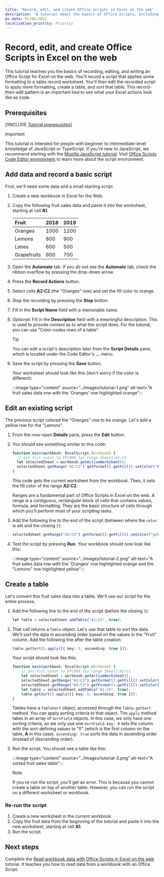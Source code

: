 ```yaml
---
title: 'Record, edit, and create Office Scripts in Excel on the web'
description: 'A tutorial about the basics of Office Scripts, including recording scripts with the Action Recorder and writing data to a workbook.'
ms.date: 01/06/2021
localization_priority: Priority
---
```


# Record, edit, and create Office Scripts in Excel on the web

This tutorial teaches you the basics of recording, editing, and writing an Office Script for Excel on the web. You'll record a script that applies some formatting to a sales record worksheet. You'll then edit the recorded script to apply more formatting, create a table, and sort that table. This record-then-edit pattern is an important tool to see what your Excel actions look like as code.

## Prerequisites

[!INCLUDE [Tutorial prerequisites](../includes/tutorial-prerequisites.md)]

> [!IMPORTANT]
> This tutorial is intended for people with beginner to intermediate-level knowledge of JavaScript or TypeScript. If you're new to JavaScript, we recommend starting with the [Mozilla JavaScript tutorial](https://developer.mozilla.org/docs/Web/JavaScript/Guide/Introduction). Visit [Office Scripts Code Editor environment](../overview/code-editor-environment.md) to learn more about the script environment.

## Add data and record a basic script

First, we'll need some data and a small starting script.

1. Create a new workbook in Excel for the Web.
2. Copy the following fruit sales data and paste it into the worksheet, starting at cell **A1**.

    |Fruit |2018 |2019 |
    |:---|:---|:---|
    |Oranges |1000 |1200 |
    |Lemons |800 |900 |
    |Limes |600 |500 |
    |Grapefruits |900 |700 |

3. Open the **Automate** tab. If you do not see the **Automate** tab, check the ribbon overflow by pressing the drop-down arrow.
4. Press the **Record Actions** button.
5. Select cells **A2:C2** (the "Oranges" row) and set the fill color to orange.
6. Stop the recording by pressing the **Stop** button.
7. Fill in the **Script Name** field with a memorable name.
8. *Optional:* Fill in the **Description** field with a meaningful description. This is used to provide context as to what the script does. For the tutorial, you can use "Color-codes rows of a table".

   > [!TIP]
   > You can edit a script's description later from the **Script Details** pane, which is located under the Code Editor's **...** menu.

9. Save the script by pressing the **Save** button.

    Your worksheet should look like this (don't worry if the color is different):

    :::image type="content" source="../images/tutorial-1.png" alt-text="A fruit sales data row with the 'Oranges' row highlighted orange":::

## Edit an existing script

The previous script colored the "Oranges" row to be orange. Let's add a yellow row for the "Lemons".

1. From the now-open **Details** pane, press the **Edit** button.
2. You should see something similar to this code:

    ```TypeScript
    function main(workbook: ExcelScript.Workbook) {
      // Set fill color to FFC000 for range Sheet1!A2:C2
      let selectedSheet = workbook.getActiveWorksheet();
      selectedSheet.getRange("A2:C2").getFormat().getFill().setColor("FFC000");
    }
    ```

    This code gets the current worksheet from the workbook. Then, it sets the fill color of the range **A2:C2**.

    Ranges are a fundamental part of Office Scripts in Excel on the web. A range is a contiguous, rectangular block of cells that contains values, formula, and formatting. They are the basic structure of cells through which you'll perform most of your scripting tasks.

3. Add the following line to the end of the script (between where the `color` is set and the closing `}`):

    ```TypeScript
    selectedSheet.getRange("A3:C3").getFormat().getFill().setColor("yellow");
    ```

4. Test the script by pressing **Run**. Your workbook should now look like this:

    :::image type="content" source="../images/tutorial-2.png" alt-text="A fruit sales data row with the 'Oranges' row highlighted orange and the "Lemons" row highlighted yellow":::

## Create a table

Let's convert this fruit sales data into a table. We'll use our script for the entire process.

1. Add the following line to the end of the script (before the closing `}`):

    ```TypeScript
    let table = selectedSheet.addTable("A1:C5", true);
    ```

2. That call returns a `Table` object. Let's use that table to sort the data. We'll sort the data in ascending order based on the values in the "Fruit" column. Add the following line after the table creation:

    ```TypeScript
    table.getSort().apply([{ key: 0, ascending: true }]);
    ```

    Your script should look like this:

    ```TypeScript
    function main(workbook: ExcelScript.Workbook) {
        // Set fill color to FFC000 for range Sheet1!A2:C2
        let selectedSheet = workbook.getActiveWorksheet();
        selectedSheet.getRange("A2:C2").getFormat().getFill().setColor("FFC000");
        selectedSheet.getRange("A3:C3").getFormat().getFill().setColor("yellow");
        let table = selectedSheet.addTable("A1:C5", true);
        table.getSort().apply([{ key: 0, ascending: true }]);
    }
    ```

    Tables have a `TableSort` object, accessed through the `Table.getSort` method. You can apply sorting criteria to that object. The `apply` method takes in an array of `SortField` objects. In this case, we only have one sorting criteria, so we only use one `SortField`. `key: 0` sets the column with the sort-defining values to "0" (which is the first column on the table, **A** in this case). `ascending: true` sorts the data in ascending order (instead of descending order).

3. Run the script. You should see a table like this:

    :::image type="content" source="../images/tutorial-3.png" alt-text="A sorted fruit sales table":::

    > [!NOTE]
    > If you re-run the script, you'll get an error. This is because you cannot create a table on top of another table. However, you can run the script on a different worksheet or workbook.

### Re-run the script

1. Create a new worksheet in the current workbook.
2. Copy the fruit data from the beginning of the tutorial and paste it into the new worksheet, starting at cell **A1**.
3. Run the script.

## Next steps

Complete the [Read workbook data with Office Scripts in Excel on the web](excel-read-tutorial.md) tutorial. It teaches you how to read data from a workbook with an Office Script.
